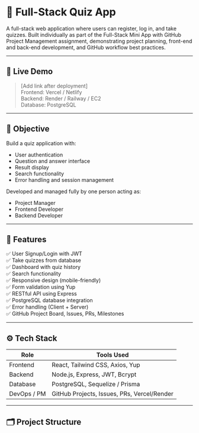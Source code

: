 # 🧠 Full-Stack Quiz App

A full-stack web application where users can register, log in, and take quizzes. Built individually as part of the Full-Stack Mini App with GitHub Project Management assignment, demonstrating project planning, front-end and back-end development, and GitHub workflow best practices.

---

## 🚀 Live Demo

> [Add link after deployment]  
Frontend: Vercel / Netlify  
Backend: Render / Railway / EC2  
Database: PostgreSQL

---

## 📌 Objective

Build a quiz application with:
- User authentication
- Question and answer interface
- Result display
- Search functionality
- Error handling and session management

Developed and managed fully by one person acting as:
- Project Manager  
- Frontend Developer  
- Backend Developer

---

## 📁 Features

✅ User Signup/Login with JWT  
✅ Take quizzes from database  
✅ Dashboard with quiz history  
✅ Search functionality  
✅ Responsive design (mobile-friendly)  
✅ Form validation using Yup  
✅ RESTful API using Express  
✅ PostgreSQL database integration  
✅ Error handling (Client + Server)  
✅ GitHub Project Board, Issues, PRs, Milestones  

---

## ⚙️ Tech Stack

| Role            | Tools Used                               |
|------------------|--------------------------------------------|
| Frontend        | React, Tailwind CSS, Axios, Yup            |
| Backend         | Node.js, Express, JWT, Bcrypt              |
| Database        | PostgreSQL, Sequelize / Prisma             |
| DevOps / PM     | GitHub Projects, Issues, PRs, Vercel/Render|

---

## 🗂️ Project Structure

